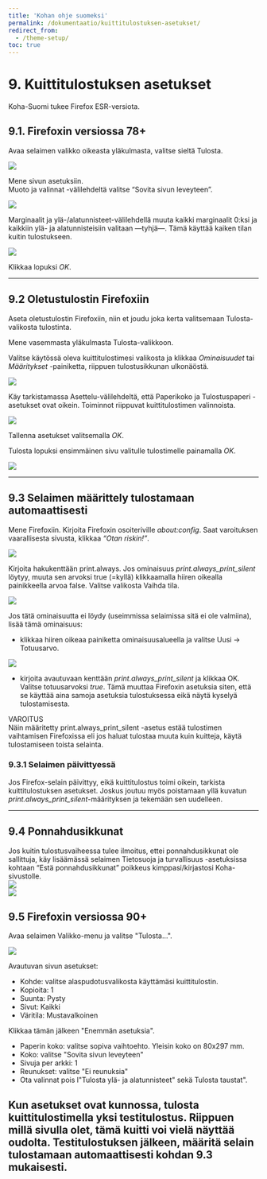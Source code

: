```yaml
---
title: 'Kohan ohje suomeksi'
permalink: /dokumentaatio/kuittitulostuksen-asetukset/
redirect_from:
  - /theme-setup/
toc: true
---
```


# 9. Kuittitulostuksen asetukset

Koha-Suomi tukee Firefox ESR-versiota.

## 9.1. Firefoxin versiossa 78+

Avaa selaimen valikko oikeasta yläkulmasta, valitse sieltä Tulosta.

![](/assets/files/docs/Kuittitulostuksen_asetukset/printer1.png)

Mene sivun asetuksiin.  
Muoto ja valinnat -välilehdeltä valitse “Sovita sivun leveyteen”.

![](/assets/files/docs/Kuittitulostuksen_asetukset/tulostin2.png)

Marginaalit ja ylä-/alatunnisteet-välilehdellä muuta kaikki marginaalit
0:ksi ja kaikkiin ylä- ja alatunnisteisiin valitaan —tyhjä—. Tämä
käyttää kaiken tilan kuitin tulostukseen.

![](/assets/files/docs/Kuittitulostuksen_asetukset/tulostin3.png)

Klikkaa lopuksi _OK_.

---

## 9.2 Oletustulostin Firefoxiin

Aseta oletustulostin Firefoxiin, niin et joudu joka kerta valitsemaan
Tulosta-valikosta tulostinta.

Mene vasemmasta yläkulmasta Tulosta-valikkoon.

Valitse käytössä oleva kuittitulostimesi valikosta ja klikkaa
_Ominaisuudet_ tai _Määritykset_ -painiketta, riippuen tulostusikkunan
ulkonäöstä.

![](/assets/files/docs/Kuittitulostuksen_asetukset/printer3.png)

Käy tarkistamassa Asettelu-välilehdeltä, että Paperikoko ja
Tulostuspaperi -asetukset ovat oikein. Toiminnot riippuvat
kuittitulostimen valinnoista.

![](/assets/files/docs/Kuittitulostuksen_asetukset/printer2.png)

Tallenna asetukset valitsemalla _OK_.

Tulosta lopuksi ensimmäinen sivu valitulle tulostimelle painamalla _OK_.

![](/assets/files/docs/Kuittitulostuksen_asetukset/printer4.png)

---

## 9.3 Selaimen määrittely tulostamaan automaattisesti

Mene Firefoxiin. Kirjoita Firefoxin osoiteriville _about:config_. Saat
varoituksen vaarallisesta sivusta, klikkaa _“Otan riskin!”_.

![](/assets/files/docs/Kuittitulostuksen_asetukset/printer5.png)

Kirjoita hakukenttään print.always. Jos ominaisuus
_print.always_print_silent_ löytyy, muuta sen arvoksi true (=kyllä)
klikkaamalla hiiren oikealla painikkeella arvoa false. Valitse valikosta
Vaihda tila.

![](/assets/files/docs/Kuittitulostuksen_asetukset/printer6.png)

Jos tätä ominaisuutta ei löydy (useimmissa selaimissa sitä ei ole
valmiina), lisää tämä ominaisuus:

- klikkaa hiiren oikeaa painiketta ominaisuusalueella ja valitse Uusi
  -&gt; Totuusarvo.

![](/assets/files/docs/Kuittitulostuksen_asetukset/tulostin8.png)

- kirjoita avautuvaan kenttään _print.always_print_silent_ ja
  klikkaa OK. Valitse totuusarvoksi _true_. Tämä muuttaa Firefoxin
  asetuksia siten, että se käyttää aina samoja asetuksia tulostuksessa
  eikä näytä kyselyä tulostamisesta.

VAROITUS  
Näin määritetty print.always_print_silent -asetus estää tulostimen
vaihtamisen Firefoxissa eli jos haluat tulostaa muuta kuin kuitteja,
käytä tulostamiseen toista selainta.

### 9.3.1 Selaimen päivittyessä

Jos Firefox-selain päivittyy, eikä kuittitulostus toimi oikein, tarkista
kuittitulostuksen asetukset. Joskus joutuu myös poistamaan yllä kuvatun
_print.always_print_silent_-määrityksen ja tekemään sen uudelleen.

---

## 9.4 Ponnahdusikkunat

Jos kuitin tulostusvaiheessa tulee ilmoitus, ettei ponnahdusikkunat ole
sallittuja, käy lisäämässä selaimen Tietosuoja ja turvallisuus
-asetuksissa kohtaan “Estä ponnahdusikkunat” poikkeus
kimppasi/kirjastosi Koha-sivustolle.  
![](/assets/files/docs/Kuittitulostuksen_asetukset/ponnahdusikkuna.png)  
![](/assets/files/docs/Kuittitulostuksen_asetukset/sallitut_sivustot.png)

## 9.5 Firefoxin versiossa 90+

Avaa selaimen Valikko-menu ja valitse "Tulosta...".

![](/assets/files/docs/Kuittitulostuksen_asetukset/tulostusasetukset2.png)

Avautuvan sivun asetukset:
- Kohde: valitse alaspudotusvalikosta käyttämäsi kuittitulostin.
- Kopioita: 1
- Suunta: Pysty
- Sivut: Kaikki
- Väritila: Mustavalkoinen

Klikkaa tämän jälkeen "Enemmän asetuksia".
- Paperin koko: valitse sopiva vaihtoehto. Yleisin koko on 80x297 mm.
- Koko: valitse "Sovita sivun leveyteen"
- Sivuja per arkki: 1
- Reunukset: valitse "Ei reunuksia"
- Ota valinnat pois l"Tulosta ylä- ja alatunnisteet" sekä Tulosta taustat".

Kun asetukset ovat kunnossa, tulosta kuittitulostimella yksi testitulostus. 
Riippuen millä sivulla olet, tämä kuitti voi vielä näyttää oudolta. 
Testitulostuksen jälkeen, määritä selain tulostamaan automaattisesti kohdan 9.3 mukaisesti.
- 
